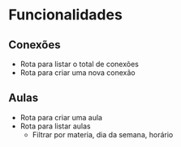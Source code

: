 # Funcionalidades 

## Conexões 

- Rota para listar o total de conexões
- Rota para criar uma nova conexão

## Aulas

- Rota para criar uma aula
- Rota para listar aulas
    - Filtrar por materia, dia da semana, horário